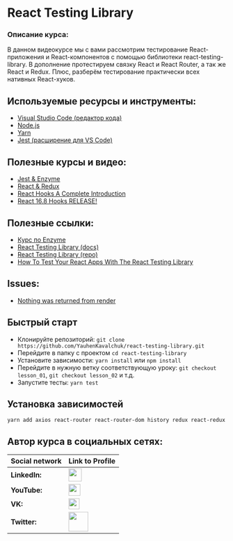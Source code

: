 # React Testing Library

### Описание курса:
В данном видеокурсе мы с вами рассмотрим тестирование React-приложения и React-компонентов с помощью библиотеки react-testing-library. В дополнение протестируем связку React и React Router, а так же React и Redux. Плюс, разберём тестирование практически всех нативных React-хуков.

## Используемые ресурсы и инструменты:
- [Visual Studio Code (редактор кода)](https://code.visualstudio.com)
- [Node.js](https://nodejs.org/en/)
- [Yarn](https://yarnpkg.com)
- [Jest (расширение для VS Code)](https://marketplace.visualstudio.com/items?itemName=Orta.vscode-jest)

## Полезные курсы и видео:
- [Jest & Enzyme](https://www.youtube.com/playlist?list=PLNkWIWHIRwMFPcbK0AJVBYyNveXmMZhMS)
- [React & Redux](https://www.youtube.com/playlist?list=PLNkWIWHIRwME_Gv2vlWAR6TfeSXylYfw4)
- [React Hooks A Complete Introduction](https://youtu.be/X6j7Y7tp3_c)
- [React 16.8 Hooks RELEASE!](https://youtu.be/19EmLE2mZ1Q)

## Полезные ссылки:
- [Курс по Enzyme](https://www.youtube.com/playlist?list=PLNkWIWHIRwMFPcbK0AJVBYyNveXmMZhMS)
- [React Testing Library (docs)](https://testing-library.com)
- [React Testing Library (repo)](https://github.com/testing-library/react-testing-library)
- [How To Test Your React Apps With The React Testing Library](https://www.smashingmagazine.com/2020/07/react-apps-testing-library/)

## Issues:
- [Nothing was returned from render](https://github.com/testing-library/react-testing-library/issues/663)

## Быстрый старт
- Клонируйте репозиторий: `git clone https://github.com/YauhenKavalchuk/react-testing-library.git`
- Перейдите в папку с проектом `cd react-testing-library`
- Установите зависимости: `yarn install` или `npm install`
- Перейдите в нужную ветку соответствующую уроку: `git checkout lesson_01`, `git checkout lesson_02` и т.д.
- Запустите тесты: `yarn test`

## Установка зависимостей
`yarn add axios react-router react-router-dom history redux react-redux`

## Автор курса в социальных сетях:
Social network | Link to Profile
-----|-----
**LinkedIn:** | [<img src="https://upload.wikimedia.org/wikipedia/commons/thumb/e/e9/Linkedin_icon.svg/1200px-Linkedin_icon.svg.png" height="30" />](http://www.linkedin.com/in/YauhenKavalchuk)
**YouTube:** | [<img src="https://upload.wikimedia.org/wikipedia/commons/thumb/e/e1/Logo_of_YouTube_%282015-2017%29.svg/1280px-Logo_of_YouTube_%282015-2017%29.svg.png" height="27" />](https://youtube.com/c/YauhenKavalchuk)
**VK:** | [<img src="http://pngimg.com/uploads/vkontakte/vkontakte_PNG27.png" height="25" />](http://vk.com/YauhenKavalchuk)
**Twitter:** | [<img src="http://www.stickpng.com/assets/images/580b57fcd9996e24bc43c53e.png" height="45" />](https://twitter.com/YauhenKavalchuk)
